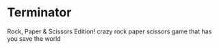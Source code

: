 # Terminator
Rock, Paper &amp; Scissors Edition!
crazy rock paper scissors game that has you save the world
